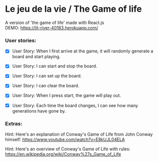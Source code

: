 # Le jeu de la vie / The Game of life
A version of 'the game of life' made with React.js  
DEMO: https://lit-river-40183.herokuapp.com/

### User stories:

- [x] User Story: When I first arrive at the game, it will randomly generate a board and start playing.

- [x] User Story: I can start and stop the board.

- [x] User Story: I can set up the board.

- [x] User Story: I can clear the board.

- [x] User Story: When I press start, the game will play out.

- [x] User Story: Each time the board changes, I can see how many generations have gone by.

### Extras:

Hint: Here's an explanation of Conway's Game of Life from John Conway himself: https://www.youtube.com/watch?v=E8kUJL04ELA

Hint: Here's an overview of Conway's Game of Life with rules: https://en.wikipedia.org/wiki/Conway%27s_Game_of_Life
